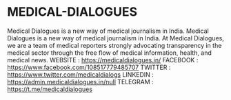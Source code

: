 # MEDICAL-DIALOGUES
Medical Dialogues is a new way of medical journalism in India.
Medical Dialogues is a new way of medical journalism in India. At Medical Dialogues, we are a team of medical reporters strongly advocating transparency in the medical sector through the free flow of medical information, health, and medical news.
WEBSITE : https://medicaldialogues.in/
FACEBOOK : https://www.facebook.com/108517779485707
TWITTER : https://www.twitter.com/medicaldialogs
LINKEDIN : https://admin.medicaldialogues.in/null
TELEGRAM : https://t.me/medicaldialogues
